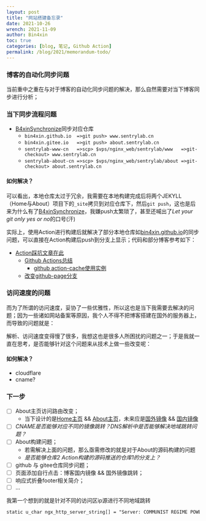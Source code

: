 ```yaml
---
layout: post
title: "网站搭建备忘录"
date: 2021-10-26
wrench: 2021-11-09
author: Bin4xin
toc: true
categories: [blog, 笔记, Github Action]
permalink: /blog/2021/memorandum-todo/
---
```



### 博客的自动化同步问题

> [2021/10/26/21:04:22]: [部分问题总结]

当前重中之重在与对于博客的自动化同步问题的解决，那么自然需要对当下博客同步进行分析；

### 当下同步流程问题

- [B4xinSynchronize]({{site.githubAccess}}/B4xinSynchronize)同步对应仓库
	- `bin4xin.github.io  =>git push> www.sentrylab.cn`
	- `bin4xin.gitee.io   =>git push> about.sentrylab.cn`
	- `sentrylab-www-cn   =>scp> $vps/nginx_web/sentrylab/www   =>git-checkout> www.sentrylab.cn`
	- `sentrylab-about-cn =>scp> $vps/nginx_web/sentrylab/about =>git-checkout> about.sentrylab.cn`

#### 如何解决？

可以看出，本地仓库太过于冗余，我需要在本地构建完成后将两个JEKYLL（Home与About）项目下的`_site`拷贝到对应仓库下，然后`git push`，这也是后来为什么有了[B4xinSynchronize]({{site.githubAccess}}/B4xinSynchronize)，我嫌push太繁琐了，甚至还喊出了*Let your git only yes or no*的口号(汗)

实际上，使用Action进行构建后就解决了部分本地仓库如[bin4xin.github.io]({{site.githubAccess}}/bin4xin.github.io)的同步问题，可以直接在Action构建后push到分支上显示；代码和部分博客参考如下：

- [Action踩坑文章在此](/event/2021/Jekyll-site-routers-and-config/)
    - [Github Actions总结](https://jasonkayzk.github.io/2020/08/28/Github-Actions%E6%80%BB%E7%BB%93/)
        - [github action-cache使用实例](https://raw.githubusercontent.com/ustclug/website/master/.github/workflows/build.yml)
    - [改变github-page分支](https://stackoverflow.com/questions/14040754/deleting-remote-master-branch-refused-due-to-being-the-current-branch)

### 访问速度的问题

而为了所谓的访问速度，妥协了一些优雅性，所以这也是当下我需要去解决的问题；因为一些诸如网站备案等原因，我个人不得不把博客搭建在国外的服务器上，而导致的问题就是：

解析、访问速度变得慢了很多，我想这也是很多人所困扰的问题之一；于是我就一直在思考，是否能够针对这个问题来从技术上做一些改变呢：

#### 如何解决？

- cloudflare
- cname?


### 下一步

- [ ] About主页访问路由改变；
    - 当下设计的是[Home主页]({{site.githubIO}}) && [About主页]({{site.giteeIO}})，未来应是[国外镜像]({{site.githubIO}}/about) && [国内镜像]({{site.giteeIO}}/about)
- [ ] *CNAME是否能够对应不同的镜像跳转？DNS解析中是否能够解决地域跳转问题？*
- [ ] About构建问题；
    - 若需解决上面的问题，那么亟需修改的就是对于About的源码构建的问题
    - *是否能够仓库2 Action构建的源码推送的仓库1的分支上？*
- [ ] github 与 gitee仓库同步问题；
- [ ] 页面添加自行点击：博客国内镜像 && 国外镜像跳转；
- [ ] 响应式折叠footer相关简介；
- [ ] ...

我第一个想到的就是针对不同的访问区ip源进行不同地域跳转

```xml
static u_char ngx_http_server_string[] = "Server: COMMUNIST REGIME POWER SUPREME" CRLF;
```

